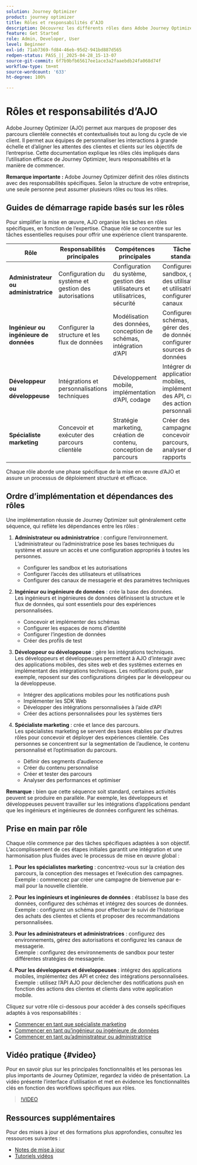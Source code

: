```yaml
---
solution: Journey Optimizer
product: journey optimizer
title: Rôles et responsabilités d’AJO
description: Découvrez les différents rôles dans Adobe Journey Optimizer et leurs responsabilités.
feature: Get Started
role: Admin, Developer, User
level: Beginner
exl-id: 71ab7369-fd84-46eb-95d2-941bd887d565
redpen-status: PASS_||_2025-04-28_15-13-07
source-git-commit: 6f7b9bfb65617ee1ace3a2faaebdb24fa068d74f
workflow-type: tm+mt
source-wordcount: '633'
ht-degree: 100%

---
```



# Rôles et responsabilités d’AJO

Adobe Journey Optimizer (AJO) permet aux marques de proposer des parcours clientèle connectés et contextualisés tout au long du cycle de vie client. Il permet aux équipes de personnaliser les interactions à grande échelle et d’aligner les attentes des clientes et clients sur les objectifs de l’entreprise. Cette documentation explique les rôles clés impliqués dans l’utilisation efficace de Journey Optimizer, leurs responsabilités et la manière de commencer.

**Remarque importante :** Adobe Journey Optimizer définit des rôles distincts avec des responsabilités spécifiques. Selon la structure de votre entreprise, une seule personne peut assumer plusieurs rôles ou tous les rôles.

## Guides de démarrage rapide basés sur les rôles

Pour simplifier la mise en œuvre, AJO organise les tâches en rôles spécifiques, en fonction de l’expertise. Chaque rôle se concentre sur les tâches essentielles requises pour offrir une expérience client transparente.

| Rôle | Responsabilités principales | Compétences principales | Tâches standard |
|-------------------|----------------------------------|--------------------------------|-----------------------------------------------|
| **Administrateur ou administratrice** | Configuration du système et gestion des autorisations | Configuration du système, gestion des utilisateurs et utilisatrices, sécurité | Configurer des sandbox, gérer des utilisateurs et utilisatrices, configurer des canaux |
| **Ingénieur ou ingénieure de données** | Configurer la structure et les flux de données | Modélisation des données, conception de schémas, intégration d’API | Configurer des schémas, gérer des jeux de données, configurer des sources de données |
| **Développeur ou développeuse** | Intégrations et personnalisations techniques | Développement mobile, implémentation d’API, codage | Intégrer des applications mobiles, implémenter des API, créer des actions personnalisées |
| **Spécialiste marketing** | Concevoir et exécuter des parcours clientèle | Stratégie marketing, création de contenu, conception de parcours | Créer des campagnes, concevoir des parcours, analyser des rapports |

Chaque rôle aborde une phase spécifique de la mise en œuvre d’AJO et assure un processus de déploiement structuré et efficace.

## Ordre d’implémentation et dépendances des rôles

Une implémentation réussie de Journey Optimizer suit généralement cette séquence, qui reflète les dépendances entre les rôles :

1. **Administrateur ou administratrice** : configure l’environnement.\
   L’administrateur ou l’administratrice pose les bases techniques du système et assure un accès et une configuration appropriés à toutes les personnes.
   * Configurer les sandbox et les autorisations
   * Configurer l’accès des utilisateurs et utilisatrices
   * Configurer des canaux de messagerie et des paramètres techniques

2. **Ingénieur ou ingénieure de données** : crée la base des données.\
   Les ingénieurs et ingénieures de données définissent la structure et le flux de données, qui sont essentiels pour des expériences personnalisées.
   * Concevoir et implémenter des schémas
   * Configurer les espaces de noms d’identité
   * Configurer l’ingestion de données
   * Créer des profils de test

3. **Développeur ou développeuse** : gère les intégrations techniques.\
   Les développeurs et développeuses permettent à AJO d’interagir avec des applications mobiles, des sites web et des systèmes externes en implémentant des intégrations techniques. Les notifications push, par exemple, reposent sur des configurations dirigées par le développeur ou la développeuse.
   * Intégrer des applications mobiles pour les notifications push
   * Implémenter les SDK Web
   * Développer des intégrations personnalisées à l’aide d’API
   * Créer des actions personnalisées pour les systèmes tiers

4. **Spécialiste marketing** : crée et lance des parcours.\
   Les spécialistes marketing se servent des bases établies par d’autres rôles pour concevoir et déployer des expériences clientèle. Ces personnes se concentrent sur la segmentation de l’audience, le contenu personnalisé et l’optimisation du parcours.
   * Définir des segments d’audience
   * Créer du contenu personnalisé
   * Créer et tester des parcours
   * Analyser des performances et optimiser

**Remarque :** bien que cette séquence soit standard, certaines activités peuvent se produire en parallèle. Par exemple, les développeurs et développeuses peuvent travailler sur les intégrations d’applications pendant que les ingénieurs et ingénieures de données configurent les schémas.

## Prise en main par rôle

Chaque rôle commence par des tâches spécifiques adaptées à son objectif. L’accomplissement de ces étapes initiales garantit une intégration et une harmonisation plus fluides avec le processus de mise en œuvre global :

1. **Pour les spécialistes marketing** : concentrez-vous sur la création des parcours, la conception des messages et l’exécution des campagnes.\
   Exemple : commencez par créer une campagne de bienvenue par e-mail pour la nouvelle clientèle.

2. **Pour les ingénieurs et ingénieures de données** : établissez la base des données, configurez des schémas et intégrez des sources de données.\
   Exemple : configurez un schéma pour effectuer le suivi de l’historique des achats des clientes et clients et proposer des recommandations personnalisées.

3. **Pour les administrateurs et administratrices** : configurez des environnements, gérez des autorisations et configurez les canaux de messagerie.\
   Exemple : configurez des environnements de sandbox pour tester différentes stratégies de messagerie.

4. **Pour les développeurs et développeuses** : intégrez des applications mobiles, implémentez des API et créez des intégrations personnalisées.\
   Exemple : utilisez l’API AJO pour déclencher des notifications push en fonction des actions des clientes et clients dans votre application mobile.

Cliquez sur votre rôle ci-dessous pour accéder à des conseils spécifiques adaptés à vos responsabilités :

* [Commencer en tant que spécialiste marketing](path/marketer.md)
* [Commencer en tant qu’ingénieur ou ingénieure de données](path/data-engineer.md)
* [Commencer en tant qu’administrateur ou administratrice](path/administrator.md)

## Vidéo pratique {#video}

Pour en savoir plus sur les principales fonctionnalités et les personas les plus importants de Journey Optimizer, regardez la vidéo de présentation. La vidéo présente l’interface d’utilisation et met en évidence les fonctionnalités clés en fonction des workflows spécifiques aux rôles.

>[!VIDEO](https://video.tv.adobe.com/v/3430314?captions=fre_fr&quality=12)

## Ressources supplémentaires

Pour des mises à jour et des formations plus approfondies, consultez les ressources suivantes :

* [Notes de mise à jour](../rn/release-notes.md)
* [Tutoriels vidéos](https://experienceleague.adobe.com/docs/journey-optimizer-learn/tutorials/overview.html?lang=fr)